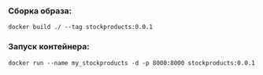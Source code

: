 ### Сборка образа:
```docker build ./ --tag stockproducts:0.0.1```

### Запуск контейнера:
```docker run --name my_stockproducts -d -p 8000:8000 stockproducts:0.0.1```
